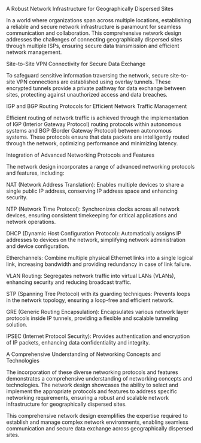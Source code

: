 A Robust Network Infrastructure for Geographically Dispersed Sites

In a world where organizations span across multiple locations, establishing a reliable and secure network infrastructure is paramount for seamless communication and collaboration. This comprehensive network design addresses the challenges of connecting geographically dispersed sites through multiple ISPs, ensuring secure data transmission and efficient network management.

Site-to-Site VPN Connectivity for Secure Data Exchange

To safeguard sensitive information traversing the network, secure site-to-site VPN connections are established using overlay tunnels. These encrypted tunnels provide a private pathway for data exchange between sites, protecting against unauthorized access and data breaches.

IGP and BGP Routing Protocols for Efficient Network Traffic Management

Efficient routing of network traffic is achieved through the implementation of IGP (Interior Gateway Protocol) routing protocols within autonomous systems and BGP (Border Gateway Protocol) between autonomous systems. These protocols ensure that data packets are intelligently routed through the network, optimizing performance and minimizing latency.

Integration of Advanced Networking Protocols and Features

The network design incorporates a range of advanced networking protocols and features, including:

NAT (Network Address Translation): Enables multiple devices to share a single public IP address, conserving IP address space and enhancing security.

NTP (Network Time Protocol): Synchronizes clocks across all network devices, ensuring consistent timekeeping for critical applications and network operations.

DHCP (Dynamic Host Configuration Protocol): Automatically assigns IP addresses to devices on the network, simplifying network administration and device configuration.

Etherchannels: Combine multiple physical Ethernet links into a single logical link, increasing bandwidth and providing redundancy in case of link failure.

VLAN Routing: Segregates network traffic into virtual LANs (VLANs), enhancing security and reducing broadcast traffic.

STP (Spanning Tree Protocol) with its guarding techniques: Prevents loops in the network topology, ensuring a loop-free and efficient network.

GRE (Generic Routing Encapsulation): Encapsulates various network layer protocols inside IP tunnels, providing a flexible and scalable tunneling solution.

IPSEC (Internet Protocol Security): Provides authentication and encryption of IP packets, enhancing data confidentiality and integrity.

A Comprehensive Understanding of Networking Concepts and Technologies

The incorporation of these diverse networking protocols and features demonstrates a comprehensive understanding of networking concepts and technologies. The network design showcases the ability to select and implement the appropriate protocols and features to address specific networking requirements, ensuring a robust and scalable network infrastructure for geographically dispersed sites.

This comprehensive network design exemplifies the expertise required to establish and manage complex network environments, enabling seamless communication and secure data exchange across geographically dispersed sites.
